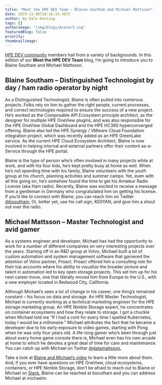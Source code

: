 ```yaml
---
title: "Meet the HPE DEV Team – Blaine Southam and Michael Mattsson"
date: 2019-11-06T18:16:14.467Z
author: By Dale Rensing 
tags: []
authorimage: "/img/blogs/Avatar5.svg"
featuredBlog: false
priority:
thumbnailimage:
---
```

[HPE DEV community](https://developer.hpe.com/community) members hail from a variety of backgrounds. In this edition of our __Meet the HPE DEV Team__ blog, I’m going to introduce you to 
Blaine Southam and Michael Mattsson. 

## Blaine Southam – Distinguished Technologist by day / ham radio operator by night

As a Distinguished Technologist, Blaine is often pulled into numerous projects. Folks rely on him to gather the right people, current processes, and correct technologies required to ensure the success of a new project. He’s worked as the Composable API Ecosystem principle architect, as the designer for multiple HPE OneView plugins, and was also responsible for the HPE OneView Global Dashboard and the HPE HC380 hyperconverged offering. Blaine also led the HPE Synergy / VMware Cloud Foundation integration project, which was recently added as an HPE GreenLake service. As the current HPE Cloud Ecosystem Architect, Blaine is now involved in helping internal and external partners offer their content as-a-Service through the HPE portal.

Blaine is the type of person who’s often involved in many projects while at work, and with his four kids, he’s kept pretty busy at home as well. When he’s not spending time with his family, Blaine volunteers with the youth group at his church, planning activities and summer camps. Yet, even with all this going on, he’s somehow found the time to get his Amateur Radio License (aka Ham radio). Recently, Blaine was excited to receive a message from a gentleman in Germany who congratulated him on getting his license. If you’d like to connect with Blaine, you can reach him on Twitter [@bsoutham.](https://twitter.com/bsoutham) Or, better yet, use his call sign, KE0YAN, and give him a shout out over the radio. 

## Michael Mattsson – Master Technologist and avid gamer

As a systems engineer and developer, Michael has had the opportunity to work for a number of different companies on very interesting projects over the years. Starting off in an R&D group at Volvo, Michael built a lot of custom automation and system management software that garnered the attention of Volvo partner, Proact. Proact offered him a consulting role for their top accounts where his ability to visualize the broader picture and talent in automation led to key open storage projects. This set him up for his next career move, one that literally moved him from Europe to the U.S., with a new employer located in Redwood City, California.

Although Michael’s seen a lot of change in his career, one thing’s remained constant – his focus on data and storage. An HPE Master Technologist, Michael is currently working as a technical marketing engineer for the HPE storage marketing group. An HPE Nimble Storage expert, he concentrates on container ecosystems and how they relate to storage. I got a chuckle when Michael told me “If I had a cent for every time I spelled Kubernetes, today I would be a millionaire.” Michael attributes the fact that he became a developer due to his early exposure to video games, starting with Pong when he was only four years old. A life-long gamer who’s been through just about every home game console there is, Michael even has his own arcade at home to which he devotes a great deal of time for care and maintenance. You can catch up with Michael on Twitter [@datamattsson.](https://twitter.com/datamattsson)

Take a look at [Blaine and Michael’s video](https://www.youtube.com/watch?v=hfY6Ko02yiU&feature=youtu.be) to learn a little more about them. And, if you ever have questions on HPE OneView, cloud ecosystems, containers, or HPE Nimble Storage, don’t be afraid to reach out to Blaine or Michael on [Slack.](https://slack.hpedev.io/) Blaine can be reached at bsoutham and you can address Michael at michaelm.
